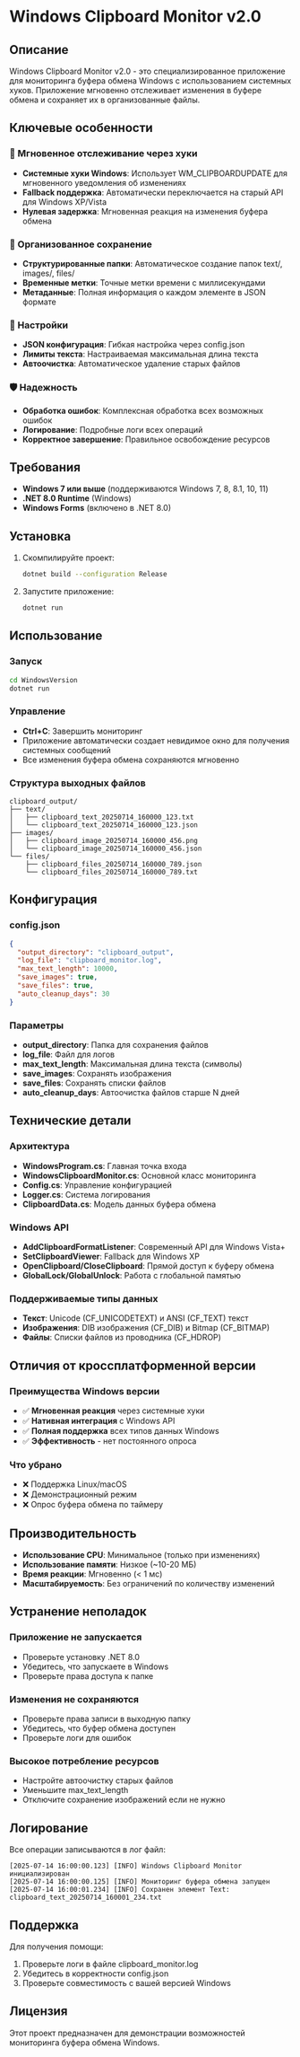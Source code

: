 # Windows Clipboard Monitor v2.0

## Описание

Windows Clipboard Monitor v2.0 - это специализированное приложение для мониторинга буфера обмена Windows с использованием системных хуков. Приложение мгновенно отслеживает изменения в буфере обмена и сохраняет их в организованные файлы.

## Ключевые особенности

### 🚀 Мгновенное отслеживание через хуки
- **Системные хуки Windows**: Использует WM_CLIPBOARDUPDATE для мгновенного уведомления об изменениях
- **Fallback поддержка**: Автоматически переключается на старый API для Windows XP/Vista
- **Нулевая задержка**: Мгновенная реакция на изменения буфера обмена

### 📁 Организованное сохранение
- **Структурированные папки**: Автоматическое создание папок text/, images/, files/
- **Временные метки**: Точные метки времени с миллисекундами
- **Метаданные**: Полная информация о каждом элементе в JSON формате

### 🔧 Настройки
- **JSON конфигурация**: Гибкая настройка через config.json
- **Лимиты текста**: Настраиваемая максимальная длина текста
- **Автоочистка**: Автоматическое удаление старых файлов

### 🛡️ Надежность
- **Обработка ошибок**: Комплексная обработка всех возможных ошибок
- **Логирование**: Подробные логи всех операций
- **Корректное завершение**: Правильное освобождение ресурсов

## Требования

- **Windows 7 или выше** (поддерживаются Windows 7, 8, 8.1, 10, 11)
- **.NET 8.0 Runtime** (Windows)
- **Windows Forms** (включено в .NET 8.0)

## Установка

1. Скомпилируйте проект:
   ```bash
   dotnet build --configuration Release
   ```

2. Запустите приложение:
   ```bash
   dotnet run
   ```

## Использование

### Запуск
```bash
cd WindowsVersion
dotnet run
```

### Управление
- **Ctrl+C**: Завершить мониторинг
- Приложение автоматически создает невидимое окно для получения системных сообщений
- Все изменения буфера обмена сохраняются мгновенно

### Структура выходных файлов
```
clipboard_output/
├── text/
│   ├── clipboard_text_20250714_160000_123.txt
│   └── clipboard_text_20250714_160000_123.json
├── images/
│   ├── clipboard_image_20250714_160000_456.png
│   └── clipboard_image_20250714_160000_456.json
└── files/
    ├── clipboard_files_20250714_160000_789.json
    └── clipboard_files_20250714_160000_789.txt
```

## Конфигурация

### config.json
```json
{
  "output_directory": "clipboard_output",
  "log_file": "clipboard_monitor.log",
  "max_text_length": 10000,
  "save_images": true,
  "save_files": true,
  "auto_cleanup_days": 30
}
```

### Параметры
- **output_directory**: Папка для сохранения файлов
- **log_file**: Файл для логов
- **max_text_length**: Максимальная длина текста (символы)
- **save_images**: Сохранять изображения
- **save_files**: Сохранять списки файлов
- **auto_cleanup_days**: Автоочистка файлов старше N дней

## Технические детали

### Архитектура
- **WindowsProgram.cs**: Главная точка входа
- **WindowsClipboardMonitor.cs**: Основной класс мониторинга
- **Config.cs**: Управление конфигурацией
- **Logger.cs**: Система логирования
- **ClipboardData.cs**: Модель данных буфера обмена

### Windows API
- **AddClipboardFormatListener**: Современный API для Windows Vista+
- **SetClipboardViewer**: Fallback для Windows XP
- **OpenClipboard/CloseClipboard**: Прямой доступ к буферу обмена
- **GlobalLock/GlobalUnlock**: Работа с глобальной памятью

### Поддерживаемые типы данных
- **Текст**: Unicode (CF_UNICODETEXT) и ANSI (CF_TEXT) текст
- **Изображения**: DIB изображения (CF_DIB) и Bitmap (CF_BITMAP) 
- **Файлы**: Списки файлов из проводника (CF_HDROP)

## Отличия от кроссплатформенной версии

### Преимущества Windows версии
- ✅ **Мгновенная реакция** через системные хуки
- ✅ **Нативная интеграция** с Windows API
- ✅ **Полная поддержка** всех типов данных Windows
- ✅ **Эффективность** - нет постоянного опроса

### Что убрано
- ❌ Поддержка Linux/macOS
- ❌ Демонстрационный режим
- ❌ Опрос буфера обмена по таймеру

## Производительность

- **Использование CPU**: Минимальное (только при изменениях)
- **Использование памяти**: Низкое (~10-20 МБ)
- **Время реакции**: Мгновенно (< 1 мс)
- **Масштабируемость**: Без ограничений по количеству изменений

## Устранение неполадок

### Приложение не запускается
- Проверьте установку .NET 8.0
- Убедитесь, что запускаете в Windows
- Проверьте права доступа к папке

### Изменения не сохраняются
- Проверьте права записи в выходную папку
- Убедитесь, что буфер обмена доступен
- Проверьте логи для ошибок

### Высокое потребление ресурсов
- Настройте автоочистку старых файлов
- Уменьшите max_text_length
- Отключите сохранение изображений если не нужно

## Логирование

Все операции записываются в лог файл:
```
[2025-07-14 16:00:00.123] [INFO] Windows Clipboard Monitor инициализирован
[2025-07-14 16:00:00.125] [INFO] Мониторинг буфера обмена запущен
[2025-07-14 16:00:01.234] [INFO] Сохранен элемент Text: clipboard_text_20250714_160001_234.txt
```

## Поддержка

Для получения помощи:
1. Проверьте логи в файле clipboard_monitor.log
2. Убедитесь в корректности config.json
3. Проверьте совместимость с вашей версией Windows

## Лицензия

Этот проект предназначен для демонстрации возможностей мониторинга буфера обмена Windows.